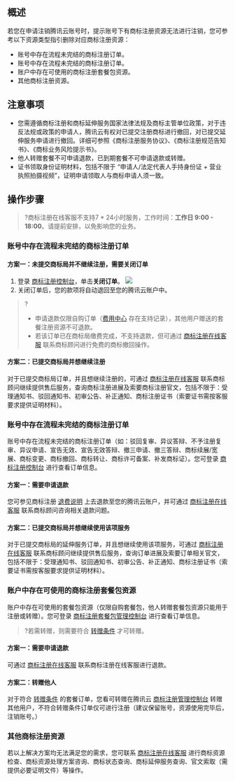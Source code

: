 ## 概述
若您在申请注销腾讯云账号时，提示账号下有商标注册资源无法进行注销，您可参考以下资源类型指引删除对应商标注册资源：
- 账号中存在流程未完结的商标注册订单。
- 账号中存在流程未完结的商标注册订单。
- 账户中存在可使用的商标注册套餐包资源。
- 其他商标注册资源。

## 注意事项
- 您需遵循商标注册和商标延伸服务国家法律法规及商标主管单位政策，对于违反法规或政策的申请人，腾讯云有权对已提交注册商标进行撤回，对已提交延伸服务申请进行撤回。详细可参照《商标注册服务协议》、《商标注册规范告知书》、《商标业务风险提示书》。
- 他人转赠套餐不可申请退款，已到期套餐不可申请退款或转赠。
- 证书领取身份证明材料，包括不限于 “申请人/法定代表人手持身份证 + 营业执照拍摄视频”，证明申请领取人与商标申请人须一致。


## 操作步骤
>?商标注册在线客服不支持7 * 24小时服务，工作时间：**工作日 9:00 - 18:00**。请提前安排，以免影响您的业务。
>

### 账号中存在流程未完结的商标注册订单
#### 方案一：未提交商标局并不继续注册，需要关闭订单
1. 登录 [商标注册控制台](https://console.cloud.tencent.com/tmr/register)，单击**关闭订单**。
![](https://qcloudimg.tencent-cloud.cn/raw/ff7a2e474ea6f069a54ac692b00364df.png)
2. 关闭订单后，您的款项将自动退回至您的腾讯云账户中。
>?
>- 申请退款仅限自购订单（[费用中心](https://console.cloud.tencent.com/expense/deal) 存在支持记录），其他用户赠送的套餐注册资源不可退款。
>- 若该订单已在商标局缴费完成，不支持退款，但可通过 [商标注册在线客服](https://webpage.qidian.qq.com/2/chat/pc/index.html?linkType=1&env=ol&kfuin=2852166877&fid=342&key=91e925f90629fc6380aff13b64e16943&cate=1&source=0&isLBS=0&isCustomEntry=0&type=16&ftype=1&_type=wpa&qidian=true&waitTime=10002&clickid=tl5v5i.rj2ji5.kcpx83xl&callImType=1&delayTime=10&roleValue=1&roleData=366&translateSwitch=0) 联系商标顾问进行免费的商标撤回操作。
>

#### 方案二：已提交商标局并想继续注册
对于已提交商标局订单，并且想继续注册的，可通过 [商标注册在线客服](https://webpage.qidian.qq.com/2/chat/pc/index.html?linkType=1&env=ol&kfuin=2852166877&fid=342&key=91e925f90629fc6380aff13b64e16943&cate=1&source=0&isLBS=0&isCustomEntry=0&type=16&ftype=1&_type=wpa&qidian=true&waitTime=10002&clickid=tl5v5i.rj2ji5.kcpx83xl&callImType=1&delayTime=10&roleValue=1&roleData=366&translateSwitch=0) 联系商标顾问继续提供售后服务，查询商标注册进展及索要商标注册官文，包括不限于：受理通知书、驳回通知书、初审公告、补正通知、商标注册证书（索要证书需按客服要求提供证明材料）。


 ### 账号中存在流程未完结的商标注册订单
 账号中存在流程未完结的商标注册订单（如：驳回复审、异议答辩、不予注册复审、异议申请、宣告无效、宣告无效答辩、撤三申请、撤三答辩、商标续展/宽展、商标变更、商标撤回、商标转让、商标许可备案、补发商标证）。您可登录 [商标注册控制台](https://console.cloud.tencent.com/tmr) 进行查看订单信息。
 
 #### 方案一：需要申请退款
 您可参见商标注册 [退费说明](https://cloud.tencent.com/document/product/1145/38948#.E9.80.80.E8.B4.B9.E8.AF.B4.E6.98.8E) 上去退款至您的腾讯云账户，并可通过 [商标注册在线客服](https://webpage.qidian.qq.com/2/chat/pc/index.html?linkType=1&env=ol&kfuin=2852166877&fid=342&key=91e925f90629fc6380aff13b64e16943&cate=1&source=0&isLBS=0&isCustomEntry=0&type=16&ftype=1&_type=wpa&qidian=true&waitTime=10002&clickid=tl5v5i.rj2ji5.kcpx83xl&callImType=1&delayTime=10&roleValue=1&roleData=366&translateSwitch=0) 联系商标顾问咨询相关退款问题。
 
 
  #### 方案二：已提交商标局并想继续使用该项服务
对于已提交商标局的延伸服务订单，并且想继续使用该项服务，可通过 [商标注册在线客服](https://webpage.qidian.qq.com/2/chat/pc/index.html?linkType=1&env=ol&kfuin=2852166877&fid=342&key=91e925f90629fc6380aff13b64e16943&cate=1&source=0&isLBS=0&isCustomEntry=0&type=16&ftype=1&_type=wpa&qidian=true&waitTime=10002&clickid=tl5v5i.rj2ji5.kcpx83xl&callImType=1&delayTime=10&roleValue=1&roleData=366&translateSwitch=0) 联系商标顾问继续提供售后服务，查询订单进展及索要订单相关官文，包括不限于：受理通知书、驳回通知书、初审公告、补正通知、商标注册证书（索要证书需按客服要求提供证明材料）。


 ### 账户中存在可使用的商标注册套餐包资源
账户中存在可使用的套餐包资源（仅限自购套餐包，他人转赠套餐包资源只能用于注册或转赠）。您可登录 [商标注册套餐包管理控制台](https://console.cloud.tencent.com/tmr/package) 进行查看订单信息。
>?若需转赠，则需要符合 [转赠条件](https://cloud.tencent.com/document/product/1145/54742) 才可转赠。
>

 #### 方案一：需要申请退款
可通过 [商标注册在线客服](https://webpage.qidian.qq.com/2/chat/pc/index.html?linkType=1&env=ol&kfuin=2852166877&fid=342&key=91e925f90629fc6380aff13b64e16943&cate=1&source=0&isLBS=0&isCustomEntry=0&type=16&ftype=1&_type=wpa&qidian=true&waitTime=10002&clickid=tl5v5i.rj2ji5.kcpx83xl&callImType=1&delayTime=10&roleValue=1&roleData=366&translateSwitch=0) 联系商标注册在线客服进行退款。

 #### 方案二：转赠他人
 对于符合 [转赠条件](https://cloud.tencent.com/document/product/1145/54742) 的套餐订单，您看可转赠在腾讯云 [商标注册管理控制台](https://console.cloud.tencent.com/tmr/package) 转赠其他用户，不符合转赠条件订单仅可进行注册（建议保留账号，资源使用完毕后，注销账号。）

### 其他商标注册资源
若以上解决方案均无法满足您的需求，您可联系 [商标注册在线客服](https://webpage.qidian.qq.com/2/chat/pc/index.html?linkType=1&env=ol&kfuin=2852166877&fid=342&key=91e925f90629fc6380aff13b64e16943&cate=1&source=0&isLBS=0&isCustomEntry=0&type=16&ftype=1&_type=wpa&qidian=true&waitTime=10002&clickid=tl5v5i.rj2ji5.kcpx83xl&callImType=1&delayTime=10&roleValue=1&roleData=366&translateSwitch=0) 进行商标资源检查、商标资源处理方案咨询、商标状态查询、商标延伸服务查询、官文索取（需提供必要证明文件）等操作。






 
 
